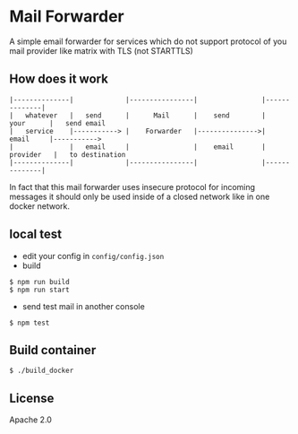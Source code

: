 # Mail Forwarder

A simple email forwarder for services which do not support protocol of you mail provider like matrix with TLS (not STARTTLS)

## How does it work


```
|--------------|             |----------------|                |--------------|
|   whatever   |   send      |      Mail      |    send        |    your      |   send email
|   service    |-----------> |    Forwarder   |--------------->|    email     |----------->
|              |   email     |                |    email       |   provider   |   to destination
|--------------|             |----------------|                |--------------|
```

In fact that this mail forwarder uses insecure protocol for incoming messages it should only be used inside of a closed network like in one docker network.

## local test

 * edit your config in ```config/config.json```
 * build

```
$ npm run build
$ npm run start
```
 * send test mail in another console
```
$ npm test
```

## Build container

```
$ ./build_docker
```

## License

Apache 2.0